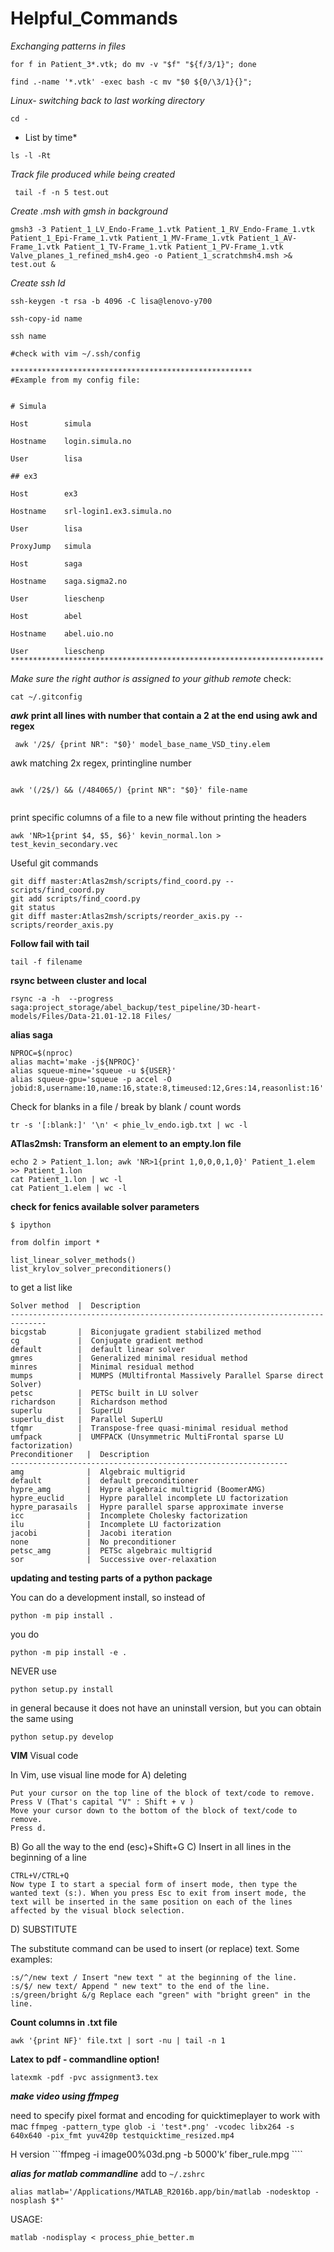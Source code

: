# Helpful_Commands

*Exchanging patterns in files*

```
for f in Patient_3*.vtk; do mv -v "$f" "${f/3/1}"; done
```
```
find .-name '*.vtk' -exec bash -c mv "$0 ${0/\3/1}{}";
```
*Linux- switching back to last working directory*
```
cd -
```
* List by time*
```
ls -l -Rt
```
*Track file produced while being created*
```
 tail -f -n 5 test.out
```

*Create .msh with gmsh in background*

```
gmsh3 -3 Patient_1_LV_Endo-Frame_1.vtk Patient_1_RV_Endo-Frame_1.vtk Patient_1_Epi-Frame_1.vtk Patient_1_MV-Frame_1.vtk Patient_1_AV-Frame_1.vtk Patient_1_TV-Frame_1.vtk Patient_1_PV-Frame_1.vtk Valve_planes_1_refined_msh4.geo -o Patient_1_scratchmsh4.msh >& test.out &
```
*Create ssh Id*

```
ssh-keygen -t rsa -b 4096 -C lisa@lenovo-y700

ssh-copy-id name

ssh name

#check with vim ~/.ssh/config

******************************************************
#Example from my config file:


# Simula

Host        simula

Hostname    login.simula.no

User        lisa

## ex3

Host        ex3

Hostname    srl-login1.ex3.simula.no

User        lisa

ProxyJump   simula

Host        saga

Hostname    saga.sigma2.no

User        lieschenp

Host        abel

Hostname    abel.uio.no

User        lieschenp
**********************************************************************
```

*Make sure the right author is assigned to your github remote*
check:
```
cat ~/.gitconfig

```
***awk***
**print all lines with number that contain a 2 at the end using awk and regex**
```
 awk '/2$/ {print NR": "$0}' model_base_name_VSD_tiny.elem
 ```
 awk matching 2x regex, printingline number
 ```
 
 awk '(/2$/) && (/484065/) {print NR": "$0}' file-name
 
 ```
 ```awk '$3 == "2" && $4 == "7" {print NR": "$0}' filename
 ```
 print specific columns of a file to a new file without printing the headers
 ```
 awk 'NR>1{print $4, $5, $6}' kevin_normal.lon > test_kevin_secondary.vec
 ```
 Useful git commands
 
 ```
git diff master:Atlas2msh/scripts/find_coord.py -- scripts/find_coord.py
git add scripts/find_coord.py
git status
git diff master:Atlas2msh/scripts/reorder_axis.py -- scripts/reorder_axis.py
```
**Follow fail with tail**

```
tail -f filename
```

**rsync between cluster and local**

```
rsync -a -h  --progress saga:project_storage/abel_backup/test_pipeline/3D-heart-models/Files/Data-21.01-12.18 Files/
```
**alias saga**
```
NPROC=$(nproc)
alias macht='make -j${NPROC}'
alias squeue-mine='squeue -u ${USER}'
alias squeue-gpu='squeue -p accel -O jobid:8,username:10,name:16,state:8,timeused:12,Gres:14,reasonlist:16'
```

Check for blanks in a file / break by blank / count words
```
tr -s '[:blank:]' '\n' < phie_lv_endo.igb.txt | wc -l
```
**ATlas2msh: Transform an element to an empty.lon file**
```
echo 2 > Patient_1.lon; awk 'NR>1{print 1,0,0,0,1,0}' Patient_1.elem >> Patient_1.lon
cat Patient_1.lon | wc -l
cat Patient_1.elem | wc -l
```
**check for fenics available solver parameters**

```
$ ipython
```
```
from dolfin import *

list_linear_solver_methods()
list_krylov_solver_preconditioners()
```
to get a list like

```
Solver method  |  Description
------------------------------------------------------------------------------
bicgstab       |  Biconjugate gradient stabilized method
cg             |  Conjugate gradient method
default        |  default linear solver
gmres          |  Generalized minimal residual method
minres         |  Minimal residual method
mumps          |  MUMPS (MUltifrontal Massively Parallel Sparse direct Solver)
petsc          |  PETSc built in LU solver
richardson     |  Richardson method
superlu        |  SuperLU
superlu_dist   |  Parallel SuperLU
tfqmr          |  Transpose-free quasi-minimal residual method
umfpack        |  UMFPACK (Unsymmetric MultiFrontal sparse LU factorization)
Preconditioner   |  Description
--------------------------------------------------------------
amg              |  Algebraic multigrid
default          |  default preconditioner
hypre_amg        |  Hypre algebraic multigrid (BoomerAMG)
hypre_euclid     |  Hypre parallel incomplete LU factorization
hypre_parasails  |  Hypre parallel sparse approximate inverse
icc              |  Incomplete Cholesky factorization
ilu              |  Incomplete LU factorization
jacobi           |  Jacobi iteration
none             |  No preconditioner
petsc_amg        |  PETSc algebraic multigrid
sor              |  Successive over-relaxation
```


**updating and testing parts of a python package**

You can do a development install, so instead of

```
python -m pip install .
```
you do
```
python -m pip install -e .
```
NEVER use
```
python setup.py install
```
in general because it does not have an uninstall version, but you can obtain the same using
```
python setup.py develop
```


**VIM**
Visual code

In Vim, use visual line mode for
A) deleting

```
Put your cursor on the top line of the block of text/code to remove.
Press V (That's capital "V" : Shift + v )
Move your cursor down to the bottom of the block of text/code to remove.
Press d.
```

B) Go all the way to the end
(esc)+Shift+G
C) Insert in all lines in the beginning of a line
```
CTRL+V/CTRL+Q
Now type I to start a special form of insert mode, then type the wanted text (s:). When you press Esc to exit from insert mode, the text will be inserted in the same position on each of the lines affected by the visual block selection.
```
D) SUBSTITUTE

The substitute command can be used to insert (or replace) text. Some examples:
```
:s/^/new text /	Insert "new text " at the beginning of the line.
:s/$/ new text/	Append " new text" to the end of the line.
:s/green/bright &/g	Replace each "green" with "bright green" in the line.
```
**Count columns in .txt file**
```
awk '{print NF}' file.txt | sort -nu | tail -n 1
```
**Latex to pdf - commandline option!**
```
latexmk -pdf -pvc assignment3.tex
```


***make video using ffmpeg***

need to specify pixel format and encoding for quicktimeplayer to work with mac
```ffmpeg -pattern_type glob -i 'test*.png' -vcodec libx264 -s 640x640 -pix_fmt yuv420p testquicktime_resized.mp4```


H version
```ffmpeg -i image00%03d.png -b 5000'k’ fiber_rule.mpg  ````

***alias for matlab commandline***
add to ```~/.zshrc```


```alias matlab='/Applications/MATLAB_R2016b.app/bin/matlab -nodesktop -nosplash $*'```

USAGE:

```matlab -nodisplay < process_phie_better.m```
